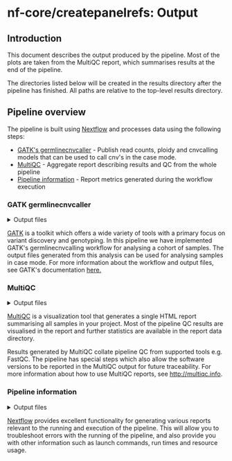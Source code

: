 # nf-core/createpanelrefs: Output

## Introduction

This document describes the output produced by the pipeline. Most of the plots are taken from the MultiQC report, which summarises results at the end of the pipeline.

The directories listed below will be created in the results directory after the pipeline has finished. All paths are relative to the top-level results directory.

## Pipeline overview

The pipeline is built using [Nextflow](https://www.nextflow.io/) and processes data using the following steps:

- [GATK's germlinecnvcaller](#germlinecnvcaller) - Publish read counts, ploidy and cnvcalling models that can be used to call cnv's in the case mode.
- [MultiQC](#multiqc) - Aggregate report describing results and QC from the whole pipeline
- [Pipeline information](#pipeline-information) - Report metrics generated during the workflow execution

### GATK germlinecnvcaller

<details markdown="1">
<summary>Output files</summary>

- `results/germlinecnvcaller/`
  - `determinecontigploidy`
    - `cohort-model`: Contig ploidy model.
  - `germlinecnvcaller`
    - `*_model`: CNV caller model for each scattered shard.
  - `readcounts`
    - `*.hdf5|.tsv`: Read count statistics for each sample.
  - `references`
    - `*.dict`: Sequence dictionary file. This file is not published if user supplies this file to the pipeline using the `--dict` parameter.
    - `*.fai`: Fasta index file. This file is not published if user supplies this file to the pipeline using the `--fai` parameter.

</details>

[GATK](https://github.com/broadinstitute/gatk) is a toolkit which offers a wide variety of tools with a primary focus on variant discovery and genotyping. In this pipeline we have implemented GATK's germlinecnvcalling workflow for analysing a cohort of samples. The output files generated from this analysis can be used for analysing samples in case mode. For more information about the workflow and output files, see GATK's documentation [here.](https://gatk.broadinstitute.org/hc/en-us/articles/360035531152--How-to-Call-common-and-rare-germline-copy-number-variants)

### MultiQC

<details markdown="1">
<summary>Output files</summary>

- `multiqc/`
  - `multiqc_report.html`: a standalone HTML file that can be viewed in your web browser.
  - `multiqc_data/`: directory containing parsed statistics from the different tools used in the pipeline.
  - `multiqc_plots/`: directory containing static images from the report in various formats.

</details>

[MultiQC](http://multiqc.info) is a visualization tool that generates a single HTML report summarising all samples in your project. Most of the pipeline QC results are visualised in the report and further statistics are available in the report data directory.

Results generated by MultiQC collate pipeline QC from supported tools e.g. FastQC. The pipeline has special steps which also allow the software versions to be reported in the MultiQC output for future traceability. For more information about how to use MultiQC reports, see <http://multiqc.info>.

### Pipeline information

<details markdown="1">
<summary>Output files</summary>

- `pipeline_info/`
  - Reports generated by Nextflow: `execution_report.html`, `execution_timeline.html`, `execution_trace.txt` and `pipeline_dag.dot`/`pipeline_dag.svg`.
  - Reports generated by the pipeline: `pipeline_report.html`, `pipeline_report.txt` and `software_versions.yml`. The `pipeline_report*` files will only be present if the `--email` / `--email_on_fail` parameter's are used when running the pipeline.
  - Reformatted samplesheet files used as input to the pipeline: `samplesheet.valid.csv`.
  - Parameters used by the pipeline run: `params.json`.

</details>

[Nextflow](https://www.nextflow.io/docs/latest/tracing.html) provides excellent functionality for generating various reports relevant to the running and execution of the pipeline. This will allow you to troubleshoot errors with the running of the pipeline, and also provide you with other information such as launch commands, run times and resource usage.
